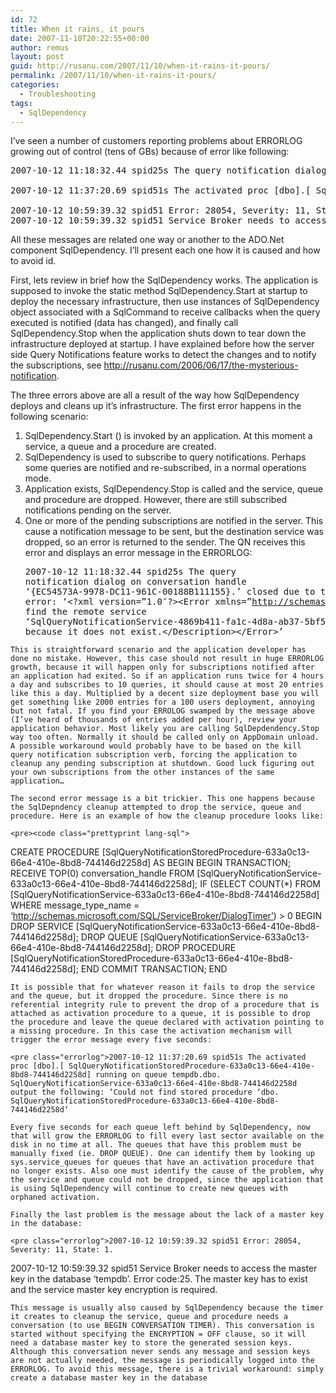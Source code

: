 ```yaml
---
id: 72
title: When it rains, it pours
date: 2007-11-10T20:22:55+00:00
author: remus
layout: post
guid: http://rusanu.com/2007/11/10/when-it-rains-it-pours/
permalink: /2007/11/10/when-it-rains-it-pours/
categories:
  - Troubleshooting
tags:
  - SqlDependency
---
```

I’ve seen a number of customers reporting problems about ERRORLOG growing out of control (tens of GBs) because of error like following:

<pre class="errorlog">2007-10-12 11:18:32.44 spid25s The query notification dialog on conversation handle ‘{EC54573A-9978-DC11-961C-00188B111155}.’ closed due to the following error: ‘&lt;?xml version=”1.0??>&lt;Error xmlns=”http://schemas.microsoft.com/SQL/ServiceBroker/Error”>&lt;Code>-8490&lt;/Code>&lt;Description>Cannot find the remote service ‘SqlQueryNotificationService-4869b411-fa1c-4d8a-ab37-5bf5762eb98b’ because it does not exist.&lt;/Description>&lt;/Error>’.

2007-10-12 11:37:20.69 spid51s The activated proc [dbo].[ SqlQueryNotificationStoredProcedure-633a0c13-66e4-410e-8bd8-744146d2258d] running on queue tempdb.dbo. SqlQueryNotificationService-633a0c13-66e4-410e-8bd8-744146d2258d output the following: ‘Could not find stored procedure ‘dbo. SqlQueryNotificationStoredProcedure-633a0c13-66e4-410e-8bd8-744146d2258d‘

2007-10-12 10:59:39.32 spid51 Error: 28054, Severity: 11, State: 1.
2007-10-12 10:59:39.32 spid51 Service Broker needs to access the master key in the database ‘tempdb’. Error code:25. The master key has to exist and the service master key encryption is required.
</pre>

All these messages are related one way or another to the ADO.Net component SqlDependency. I’ll present each one how it is caused and how to avoid id.

<!--more-->

First, lets review in brief how the SqlDependency works. The application is supposed to invoke the static method SqlDependency.Start at startup to deploy the necessary infrastructure, then use instances of SqlDependency object associated with a SqlCommand to receive callbacks when the query executed is notified (data has changed), and finally call SqlDependency.Stop when the application shuts down to tear down the infrastructure deployed at startup. I have explained before how the server side Query Notifications feature works to detect the changes and to notify the subscriptions, see <http://rusanu.com/2006/06/17/the-mysterious-notification>.

The three errors above are all a result of the way how SqlDependency deploys and cleans up it’s infrastructure. The first error happens in the following scenario:

  1. SqlDependency.Start () is invoked by an application. At this moment a service, a queue and a procedure are created.
  2. SqlDependency is used to subscribe to query notifications. Perhaps some queries are notified and re-subscribed, in a normal operations mode.
  3. Application exists, SqlDependency.Stop is called and the service, queue and procedure are dropped. However, there are still subscribed notifications pending on the server.
  4. One or more of the pending subscriptions are notified in the server. This cause a notification message to be sent, but the destination service was dropped, so an error is returned to the sender. The QN receives this error and displays an error message in the ERRORLOG: <pre class="errorlog">2007-10-12 11:18:32.44 spid25s The query notification dialog on conversation handle ‘{EC54573A-9978-DC11-961C-00188B111155}.’ closed due to the following error: ‘&lt;?xml version=”1.0″?>&lt;Error xmlns=”http://schemas.microsoft.com/SQL/ServiceBroker/Error”>&lt;Code>-8490&lt;/Code>&lt;Description>Cannot find the remote service ‘SqlQueryNotificationService-4869b411-fa1c-4d8a-ab37-5bf5762eb98b’ because it does not exist.&lt;/Description>&lt;/Error>’
</pre></ol> 
    
    This is straightforward scenario and the application developer has done no mistake. However, this case should not result in huge ERRORLOG growth, because it will happen only for subscriptions notified after an application had exited. So if an application runs twice for 4 hours a day and subscribes to 10 queries, it should cause at most 20 entries like this a day. Multiplied by a decent size deployment base you will get something like 2000 entries for a 100 users deployment, annoying but not fatal. If you find your ERROLOG swamped by the message above (I’ve heard of thousands of entries added per hour), review your application behavior. Most likely you are calling SqlDepdendency.Stop way too often. Normally it should be called only on AppDomain unload. A possible workaround would probably have to be based on the kill query notification subscription verb, forcing the application to cleanup any pending subscription at shutdown. Good luck figuring out your own subscriptions from the other instances of the same application…
    
    The second error message is a bit trickier. This one happens because the SqlDepndency cleanup attempted to drop the service, queue and procedure. Here is an example of how the cleanup procedure looks like:
    
    <pre><code class="prettyprint lang-sql">
CREATE PROCEDURE [SqlQueryNotificationStoredProcedure-633a0c13-66e4-410e-8bd8-744146d2258d]
AS
BEGIN
BEGIN TRANSACTION;
RECEIVE TOP(0)
conversation_handle
FROM [SqlQueryNotificationService-633a0c13-66e4-410e-8bd8-744146d2258d];
IF (SELECT COUNT(*) FROM [SqlQueryNotificationService-633a0c13-66e4-410e-8bd8-744146d2258d]
WHERE message_type_name = ‘http://schemas.microsoft.com/SQL/ServiceBroker/DialogTimer’) > 0
BEGIN
DROP SERVICE [SqlQueryNotificationService-633a0c13-66e4-410e-8bd8-744146d2258d];
DROP QUEUE [SqlQueryNotificationService-633a0c13-66e4-410e-8bd8-744146d2258d];
DROP PROCEDURE [SqlQueryNotificationStoredProcedure-633a0c13-66e4-410e-8bd8-744146d2258d];
END
COMMIT TRANSACTION;
END
</code></pre>
    
    It is possible that for whatever reason it fails to drop the service and the queue, but it dropped the procedure. Since there is no referential integrity rule to prevent the drop of a procedure that is attached as activation procedure to a queue, it is possible to drop the procedure and leave the queue declared with activation pointing to a missing procedure. In this case the activation mechanism will trigger the error message every five seconds:
    
    <pre class="errorlog">2007-10-12 11:37:20.69 spid51s The activated proc [dbo].[ SqlQueryNotificationStoredProcedure-633a0c13-66e4-410e-8bd8-744146d2258d] running on queue tempdb.dbo. SqlQueryNotificationService-633a0c13-66e4-410e-8bd8-744146d2258d output the following: ‘Could not find stored procedure ‘dbo. SqlQueryNotificationStoredProcedure-633a0c13-66e4-410e-8bd8-744146d2258d‘
</pre>
    
    Every five seconds for each queue left behind by SqlDependency, now that will grow the ERRORLOG to fill every last sector available on the disk in no time at all. The queues that have this problem must be manually fixed (ie. DROP QUEUE). One can identify them by looking up sys.service_queues for queues that have an activation procedure that no longer exists. Also one must identify the cause of the problem, why the service and queue could not be dropped, since the application that is using SqlDependency will continue to create new queues with orphaned activation.
    
    Finally the last problem is the message about the lack of a master key in the database:
    
    <pre class="errorlog">2007-10-12 10:59:39.32 spid51 Error: 28054, Severity: 11, State: 1.
2007-10-12 10:59:39.32 spid51 Service Broker needs to access the master key in the database ‘tempdb’. Error code:25. The master key has to exist and the service master key encryption is required.
</pre>
    
    This message is usually also caused by SqlDependency because the timer it creates to cleanup the service, queue and procedure needs a conversation (to use BEGIN CONVERSATION TIMER). This conversation is started without specifying the ENCRYPTION = OFF clause, so it will need a database master key to store the generated session keys. Although this conversation never sends any message and session keys are not actually needed, the message is periodically logged into the ERRORLOG. To avoid this message, there is a trivial workaround: simply create a database master key in the database